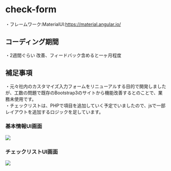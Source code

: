 # check-form
・フレームワーク:MaterialUI:https://material.angular.io/

## コーディング期間
・2週間ぐらい  改善、フィードバック含めると一ヶ月程度


## 補足事項
・元々社内のカスタマイズ入力フォームをリニューアルする目的で開発しましたが、工数の問題で既存のBootstrap3のサイトから機能改善するとのことで、業務未使用です。  
・チェックリストは、PHPで項目を追加していく予定でいましたので、jsで一部レイアウトを追加するロジックを足しています。


### 基本情報UI画面
![](https://tenkensusumukun-ui.s3.ap-northeast-1.amazonaws.com/img_UI/%E5%9F%BA%E6%9C%AC%E6%83%85%E5%A0%B1.png)

### チェックリストUI画面
![](https://tenkensusumukun-ui.s3.ap-northeast-1.amazonaws.com/img_UI/%E3%83%81%E3%82%A7%E3%83%83%E3%82%AF%E3%83%AA%E3%82%B9%E3%83%88.png)


